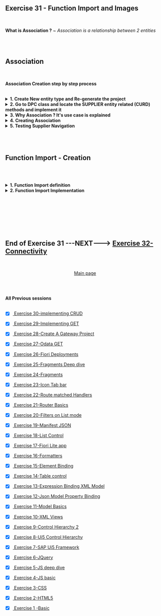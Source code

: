 ## Exercise 31 - Function Import and Images

</br>

**What is Association ?** ~ *Association is a relationship between 2 entities*

</br></br>

## Association 

</br>

**Association Creation step by step process**

</br>

<details>
<summary> <b> 1. Create New entity type and Re-generate the project </b> </summary>
</br></br>
<img src="./files/ui5e31-1.png" >
</br></br>
<img src="./files/ui5e31-2.png" >
</br></br>
<img src="./files/ui5e31-3.png" >
</br></br>
<img src="./files/ui5e31-4.png" >
</br></br>
<img src="./files/ui5e31-5.png" >
</br></br>
<img src="./files/ui5e31-6.png" >
</br></br>
<img src="./files/ui5e31-7.png" >
</br></br>
<img src="./files/ui5e31-8.png" >
</br></br>
<img src="./files/ui5e31-8a.png" >
</br></br>
<img src="./files/ui5e31-9.png" >
</br></br>
<img src="./files/ui5e31-10.png" >
</br></br>
</details>

<details>
<summary> <b> 2. Go to DPC class and locate the SUPPLIER entity related (CURD) methods and implement it </b> </summary>
</br></br>
<img src="./files/ui5e31-11.png" >
</br></br>
<img src="./files/ui5e31-12.png" >
</br></br>

*GET_ENTITYSET ~~ FOR SUPPLIERS*

```ABAP

  METHOD SUPPLIERSET_GET_ENTITYSET.

    DATA : LT_BAPI_DATA TYPE TABLE OF BAPI_EPM_BP_HEADER,
           LS_MAX_ROWS  TYPE BAPI_EPM_MAX_ROWS,
           LV_TOP       TYPE I,
           LV_SKIP      TYPE I,
           LV_TOTAL     TYPE I,
           LS_ENTITY    TYPE ZCL_ZJUNE_19062024_MPC=>TS_SUPPLIER.

    " Read the values which was passed by browser for top and skip
    LV_TOP = IS_PAGING-TOP.
    LV_SKIP = IS_PAGING-SKIP.
    LV_TOTAL = LV_TOP + LV_SKIP.
    LS_MAX_ROWS-BAPIMAXROW = LV_TOTAL.

    " Step 1: Read data from BAPI (Function module)
    CALL FUNCTION 'BAPI_EPM_BP_GET_LIST'
      EXPORTING
        MAX_ROWS     = LS_MAX_ROWS
      TABLES
        BPHEADERDATA = LT_BAPI_DATA.


* Start the looping of records from the skip variable value till total
    IF LV_TOTAL IS NOT INITIAL.
      LOOP AT LT_BAPI_DATA INTO DATA(LS_BAPI_DATA) FROM LV_SKIP + 1 TO LV_TOTAL.

        MOVE-CORRESPONDING LS_BAPI_DATA TO LS_ENTITY.
        APPEND LS_ENTITY TO ET_ENTITYSET.

        CLEAR : LS_BAPI_DATA, LS_ENTITY.
      ENDLOOP.
    ELSE.
      ET_ENTITYSET = CORRESPONDING #( LT_BAPI_DATA ).
    ENDIF.

  ENDMETHOD.

```

</br></br>
<img src="./files/ui5e31-13.png" >
</br></br>

*GET_ENTITY ~~ FOR SUPPLIERS*

```ABAP

  METHOD SUPPLIERSET_GET_ENTITY.

    DATA : LV_BP_ID     TYPE BAPI_EPM_BP_ID,
           LS_HEADER    TYPE BAPI_EPM_BP_HEADER,
           LS_PROD_HEAD TYPE BAPI_EPM_PRODUCT_HEADER,
           LT_RETURN    TYPE TABLE OF BAPIRET2, " for handling exceptions
           LV_PROD_ID   TYPE BAPI_EPM_PRODUCT_ID.


    READ TABLE IT_KEY_TAB INTO DATA(LS_KEY_TAB) WITH KEY NAME = 'PRODUCT_ID'.
    LV_PROD_ID = LS_KEY_TAB-VALUE.

    IF LV_PROD_ID IS NOT INITIAL.

      CALL FUNCTION 'BAPI_EPM_PRODUCT_GET_DETAIL'
        EXPORTING
          PRODUCT_ID = LV_PROD_ID
        IMPORTING
          HEADERDATA = LS_PROD_HEAD.

      LV_BP_ID = LS_PROD_HEAD-SUPPLIER_ID.

    ELSE.
      RAISE EXCEPTION TYPE /IWBEP/CX_MGW_BUSI_EXCEPTION
        EXPORTING
          MESSAGE_UNLIMITED = 'No Blank BP ID allowed'.
    ENDIF.

    IF LV_BP_ID IS NOT INITIAL.

      CALL FUNCTION 'BAPI_EPM_BP_GET_DETAIL'
        EXPORTING
          BP_ID      = LV_BP_ID         " EPM: Business Partner ID to be used in BAPIs
        IMPORTING
          HEADERDATA = LS_HEADER        " EPM: Business Partner header data ( BOR SEPM004 )
        TABLES
          RETURN     = LT_RETURN.       " Return Parameter

      IF LT_RETURN IS NOT INITIAL.

        ME->MO_CONTEXT->GET_MESSAGE_CONTAINER( )->ADD_MESSAGES_FROM_BAPI(
           IT_BAPI_MESSAGES          =  LT_RETURN       " Return parameter table
        ).

        RAISE EXCEPTION TYPE /IWBEP/CX_MGW_BUSI_EXCEPTION
          EXPORTING
            MESSAGE_CONTAINER = ME->MO_CONTEXT->GET_MESSAGE_CONTAINER( ).

      ENDIF.

      ER_ENTITY = CORRESPONDING #( LS_HEADER ).

    ENDIF.

  ENDMETHOD.

```
</br></br>


**Testing of Entity and Entity Set operation in GET**

</br></br>
<img src="./files/ui5e31-14.png" >
</br></br>

```http

// Supplier Get entity set 
http://s4dev.st.com:8021/sap/opu/odata/sap/ZJUNE_19062024_SRV/SupplierSet?$format=json

// Supplier data count
http://s4dev.st.com:8021/sap/opu/odata/sap/ZJUNE_19062024_SRV/SupplierSet/$count

// Single supplier load
http://s4dev.st.com:8021/sap/opu/odata/sap/ZJUNE_19062024_SRV/SupplierSet('0100000005')?$format=json

```

</br></br>
<img src="./files/ui5e31-15.png" >
</br></br>
<img src="./files/ui5e31-16.png" >
</br></br>
<img src="./files/ui5e31-17a.png" >
</br></br>
</details>

<details>
<summary> <b> 3. Why Association ? It's use case is explained </b> </summary>
</br></br>

Now we have **ProductSet** and **SupplierSet** in our project Product set displays **Supplier-id** so Supplier details is a dependent data of product 

let's say we have a use case on viewing ProductSet there is supplier id is displayed user wants to see the  Supplier country details now supplier id needs to be copied and checked in supplier single entity GET so this activity which involves manual entry of supplier id (copy -paste) is error prone.

To solve this **Association is introduced** we create a relationship and based on that relationship we create a navigation

</br></br>
<img src="./files/ui5e31-18.png" >
</br></br>
<img src="./files/ui5e31-19.png" >
</br></br>
</details>

<details>
<summary> <b> 4. Creating Association </b> </summary>
</br></br>
<img src="./files/ui5e31-20.png" >
</br></br>
<img src="./files/ui5e31-21.png" >
</br></br>
<img src="./files/ui5e31-22.png" >
</br></br>
<img src="./files/ui5e31-23.png" >
</br></br>
<img src="./files/ui5e31-24.png" >
</br></br>
<img src="./files/ui5e31-25.png" >
</br></br>
<img src="./files/ui5e31-26.png" >
</br></br>
</details>

<details>
<summary> <b> 5. Testing Supplier Navigation </b> </summary>
</br></br>
<img src="./files/ui5e31-27.png" >
</br></br>
<img src="./files/ui5e31-28a.png" >
</br></br>
<img src="./files/ui5e31-29.png" >
</br></br>
<img src="./files/ui5e31-30.png" >
</br></br>

```http
// normal association call with json format 
http://s4dev.st.com:8021/sap/opu/odata/sap/ZJUNE_19062024_SRV/ProductSet('HT-1000')/To_Supplier?$format=json

// $expand 
http://s4dev.st.com:8021/sap/opu/odata/sap/ZJUNE_19062024_SRV/ProductSet('HT-1000')?$format=json&$expand=To_Supplier

```
</br></br>
<img src="./files/ui5e31-31.png" >
</br></br>
</details>
</br></br></br>



## Function Import - Creation

</br></br>

<details>
<summary> <b> 1. Function Import definition </b> </summary>
</br></br>
<img src="./files/ui5e31-32.png" >
</br></br>
<img src="./files/ui5e31-33.png" >
</br></br>
<img src="./files/ui5e31-34.png" >
</br></br>
<img src="./files/ui5e31-35.png" >
</br></br></br></br>

**Checking the function import details in endpoint metadata - $metadata**

</br>
<img src="./files/ui5e31-36.png" >
</br></br>

</br></br>

**Can fire this Function import in URL as shown below**

```http

// Function import call in GET
http://s4dev.st.com:8021/sap/opu/odata/sap/ZJUNE_19062024_SRV/Get_Expensive_Product

```

</br></br>

*Implementation is not done for function import so it will display empty structure*

</br>
<img src="./files/ui5e31-38.png" >
</br></br>
</details>

<details>
<summary> <b> 2. Function Import Implementation </b> </summary>
</br></br>

*Adding a import parameter to Function import*
</br></br>
<img src="./files/ui5e31-39.png" >
</br></br>
<img src="./files/ui5e31-40.png" >
</br></br>
<img src="./files/ui5e31-41.png" >
</br></br>

*Implementation code for EXECUTE_ACTION method -- For expensive product* 

```ABAP

  METHOD /IWBEP/IF_MGW_APPL_SRV_RUNTIME~EXECUTE_ACTION.

    DATA : LV_CAT     TYPE SNWD_PD-CATEGORY,
           LV_PROD_ID TYPE BAPI_EPM_PRODUCT_ID,
           LS_HEADER  TYPE BAPI_EPM_PRODUCT_HEADER,
           LS_ENTITY  TYPE ZCL_ZJUNE_19062024_MPC=>TS_PRODUCT.

* Can implement multiple Function import
* but all the function import
* should be implemented here in EXECUTE_ACTION method

* Following IV_ACTION_NAME is the only variable
* to hold the different value for different function import

    CASE IV_ACTION_NAME.
      WHEN 'Get_Expensive_Product'.
        READ TABLE IT_PARAMETER INTO DATA(LS_PARAMETER) WITH KEY NAME = 'I_CATEGORY'.
        LV_CAT = LS_PARAMETER-VALUE.

* GETTING THE MAX PRICED PRODUCT FROM PRODUCT TABLE
        SELECT SINGLE PRODUCT_ID INTO LV_PROD_ID FROM SNWD_PD " QUERY
          WHERE PRICE = ( SELECT MAX( PRICE )  " SUBQUERY
                          FROM SNWD_PD WHERE CATEGORY = LV_CAT ).

* PASSING THE PRODUCT ID OF THE MAX PRICED TABLE TO GET ALL TEH NECESSARY DETAILS
        CALL FUNCTION 'BAPI_EPM_PRODUCT_GET_DETAIL'
          EXPORTING
            PRODUCT_ID = LV_PROD_ID
          IMPORTING
            HEADERDATA = LS_HEADER
*         TABLES
*           CONVERSION_FACTORS       =
*           RETURN     =
          .

* THE DATA ASSIGNMENT SHOULD BE DONE DIFFERENTLY
* BECAUSE THE OUTPUT STRUCTURE TYPE IS GENERIC WE NEED TO
* DISPLAY STATIC FIELDS HENCE THE FOLLOWING LOGIC IS WRITTEN

        LS_ENTITY = CORRESPONDING #( LS_HEADER ).

* CONVERSION OF GENERIC DATA TYPE STRUCTURE TO STATIC TYPE ASSIGNMENT
        ME->COPY_DATA_TO_REF(
          EXPORTING
            IS_DATA = LS_ENTITY " STATIC DATA TYPE
          CHANGING
            CR_DATA = ER_DATA " GENERIC DATA TYPE
        ).

      WHEN 'Get_Cheapest_Product'.
*        READ TABLE IT_PARAMETER INTO DATA(LS_PARAMETER) WITH KEY NAME = 'I_CATEGORY'.
*        LV_CAT = LS_PARAMETER-VALUE.
      WHEN OTHERS.
    ENDCASE.

  ENDMETHOD.    

```

```http

// category import parameter - Function import
http://s4dev.st.com:8021/sap/opu/odata/sap/ZJUNE_19062024_SRV/Get_Expensive_Product?I_CATEGORY='Notebooks'

```

</br></br>
<img src="./files/ui5e31-42.png" >
</br></br>
<img src="./files/ui5e31-43.png" >
</br></br>
<img src="./files/ui5e31-44.png" >
</br></br>
<img src="./files/ui5e31-45.png" >
</br></br>
</details>









</br></br>
</br></br>
</br></br>

## End of Exercise 31 ---NEXT---> <a href="https://github.com/Octavius-Dante/Arthelais/tree/main/ex_32"> Exercise 32-Connectivity </a>
</br>
<p align="center"> <a href="https://github.com/Octavius-Dante/Arthelais/tree/main"> Main page </a> </p>


</br></br>

**All Previous sessions**
</br></br>
<!-- 
- [x] <a href="https://github.com/Octavius-Dante/Arthelais/tree/main/ex_37"> Exercise 37-Deploy app to launchpad</a>
- [x] <a href="https://github.com/Octavius-Dante/Arthelais/tree/main/ex_36"> Exercise 36-WebIde and Git integration</a>
- [x] <a href="https://github.com/Octavius-Dante/Arthelais/tree/main/ex_35"> Exercise 35-POST, GET and DELETE from Fiori</a>
- [x] <a href="https://github.com/Octavius-Dante/Arthelais/tree/main/ex_34"> Exercise 34-GET and Connect</a>
- [x] <a href="https://github.com/Octavius-Dante/Arthelais/tree/main/ex_33"> Exercise 33-Fiori Project Connect Odata</a>
- [x] <a href="https://github.com/Octavius-Dante/Arthelais/tree/main/ex_32"> Exercise 32-Connectivity</a>
- [x] <a href="https://github.com/Octavius-Dante/Arthelais/tree/main/ex_31"> Exercise 31-Function Import and Images</a> -->
- [x] <a href="https://github.com/Octavius-Dante/Arthelais/tree/main/ex_30"> Exercise 30-implementing CRUD</a>
- [x] <a href="https://github.com/Octavius-Dante/Arthelais/tree/main/ex_29"> Exercise 29-Implementing GET</a>
- [x] <a href="https://github.com/Octavius-Dante/Arthelais/tree/main/ex_28"> Exercise 28-Create A Gateway Project</a>
- [x] <a href="https://github.com/Octavius-Dante/Arthelais/tree/main/ex_27"> Exercise 27-Odata GET</a>
- [x] <a href="https://github.com/Octavius-Dante/Arthelais/tree/main/ex_26"> Exercise 26-Fiori Deployments</a>
- [x] <a href="https://github.com/Octavius-Dante/Arthelais/tree/main/ex_25"> Exercise 25-Fragments Deep dive</a>
- [x] <a href="https://github.com/Octavius-Dante/Arthelais/tree/main/ex_24"> Exercise 24-Fragments</a>
- [x] <a href="https://github.com/Octavius-Dante/Arthelais/tree/main/ex_23"> Exercise 23-Icon Tab bar</a>
- [x] <a href="https://github.com/Octavius-Dante/Arthelais/tree/main/ex_22"> Exercise 22-Route matched Handlers</a>
- [x] <a href="https://github.com/Octavius-Dante/Arthelais/tree/main/ex_21"> Exercise 21-Router Basics</a>
- [x] <a href="https://github.com/Octavius-Dante/Arthelais/tree/main/ex_20"> Exercise 20-Filters on List mode</a>
- [x] <a href="https://github.com/Octavius-Dante/Arthelais/tree/main/ex_19"> Exercise 19-Manifest JSON</a>
- [x] <a href="https://github.com/Octavius-Dante/Arthelais/tree/main/ex_18"> Exercise 18-List Control</a>
- [x] <a href="https://github.com/Octavius-Dante/Arthelais/tree/main/ex_17"> Exercise 17-Fiori Lite app</a>
- [x] <a href="https://github.com/Octavius-Dante/Arthelais/tree/main/ex_16"> Exercise 16-Formatters </a>
- [x] <a href="https://github.com/Octavius-Dante/Arthelais/tree/main/ex_15"> Exercise 15-Element Binding</a>
- [x] <a href="https://github.com/Octavius-Dante/Arthelais/tree/main/ex_14"> Exercise 14-Table control</a>
- [x] <a href="https://github.com/Octavius-Dante/Arthelais/tree/main/ex_13"> Exercise 13-Expression Binding XML Model</a>
- [x] <a href="https://github.com/Octavius-Dante/Arthelais/tree/main/ex_12"> Exercise 12-Json Model Property Binding</a>
- [x] <a href="https://github.com/Octavius-Dante/Arthelais/tree/main/ex_11"> Exercise 11-Model Basics </a>
- [x] <a href="https://github.com/Octavius-Dante/Arthelais/tree/main/ex_10"> Exercise 10-XML Views </a>
- [x] <a href="https://github.com/Octavius-Dante/Arthelais/tree/main/ex_9"> Exercise 9-Control Hierarchy 2</a>
- [x] <a href="https://github.com/Octavius-Dante/Arthelais/tree/main/ex_8"> Exercise 8-Ui5 Control Hierarchy </a>
- [x] <a href="https://github.com/Octavius-Dante/Arthelais/tree/main/ex_7"> Exercise 7-SAP Ui5 Framework </a>
- [x] <a href="https://github.com/Octavius-Dante/Arthelais/tree/main/ex_6"> Exercise 6-JQuery </a>
- [x] <a href="https://github.com/Octavius-Dante/Arthelais/tree/main/ex_5"> Exercise 5-JS deep dive </a>
- [x] <a href="https://github.com/Octavius-Dante/Arthelais/tree/main/ex_4"> Exercise 4-JS basic </a>
- [x] <a href="https://github.com/Octavius-Dante/Arthelais/tree/main/ex_3"> Exercise 3-CSS </a>
- [x] <a href="https://github.com/Octavius-Dante/Arthelais/tree/main/ex_2"> Exercise 2-HTML5</a>
- [x] <a href="https://github.com/Octavius-Dante/Arthelais/tree/main/ex_1"> Exercise 1 -Basic </a>


<!--

<details>
<summary> <b> ALL CODE CHANGES - TODAY SESSION </b> </summary>
</br>
</br>

</br>
</br>
<img src="./files/capmd12-96a.png" >
</br>
</br>
</details>

-->